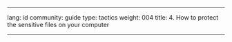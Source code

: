 

---

lang: id
community: guide
type: tactics
weight: 004
title: 4. How to protect the sensitive files on your computer

---

<stub>

